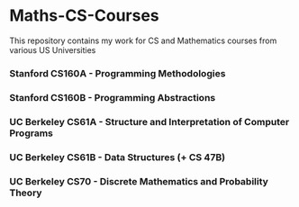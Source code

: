 # Maths-CS-Courses
This repository contains my work for CS and Mathematics courses from various US Universities <br /> 

### Stanford CS160A - Programming Methodologies <br />
### Stanford CS160B - Programming Abstractions  <br />
### UC Berkeley CS61A - Structure and Interpretation of Computer Programs <br />
### UC Berkeley CS61B - Data Structures (+ CS 47B) <br />
### UC Berkeley CS70 - Discrete Mathematics and Probability Theory <br />
